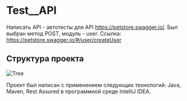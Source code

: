 # Test__API
Написать API - автотесты для API https://petstore.swagger.io/.
Был выбран метод POST, модуль - user. Ссылка: https://petstore.swagger.io/#/user/createUser 
 
## Структура проекта  
![Tree](https://user-images.githubusercontent.com/75842400/185626854-805155bb-b005-47b3-9124-7caedd6bac3b.PNG)

Проект был написан с применением следующих технологий: Java, Maven, Rest Assured в программной среде IntelliJ IDEA. 

